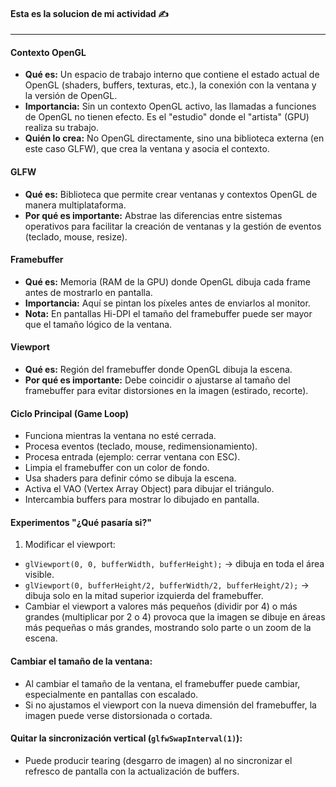 
#### Esta es la solucion de mi actividad ✍️
---

#### **Contexto OpenGL**
- **Qué es:** Un espacio de trabajo interno que contiene el estado actual de OpenGL (shaders, buffers, texturas, etc.), la conexión con la ventana y la versión de OpenGL.
- **Importancia:** Sin un contexto OpenGL activo, las llamadas a funciones de OpenGL no tienen efecto. Es el "estudio" donde el "artista" (GPU) realiza su trabajo.
- **Quién lo crea:** No OpenGL directamente, sino una biblioteca externa (en este caso GLFW), que crea la ventana y asocia el contexto.

#### **GLFW**
- **Qué es:** Biblioteca que permite crear ventanas y contextos OpenGL de manera multiplataforma.
- **Por qué es importante:** Abstrae las diferencias entre sistemas operativos para facilitar la creación de ventanas y la gestión de eventos (teclado, mouse, resize).

#### **Framebuffer**
- **Qué es:** Memoria (RAM de la GPU) donde OpenGL dibuja cada frame antes de mostrarlo en pantalla.
- **Importancia:** Aquí se pintan los píxeles antes de enviarlos al monitor.
- **Nota:** En pantallas Hi-DPI el tamaño del framebuffer puede ser mayor que el tamaño lógico de la ventana.

#### **Viewport**
- **Qué es:** Región del framebuffer donde OpenGL dibuja la escena.
- **Por qué es importante:** Debe coincidir o ajustarse al tamaño del framebuffer para evitar distorsiones en la imagen (estirado, recorte).

#### **Ciclo Principal (Game Loop)**
- Funciona mientras la ventana no esté cerrada.
- Procesa eventos (teclado, mouse, redimensionamiento).
- Procesa entrada (ejemplo: cerrar ventana con ESC).
- Limpia el framebuffer con un color de fondo.
- Usa shaders para definir cómo se dibuja la escena.
- Activa el VAO (Vertex Array Object) para dibujar el triángulo.
- Intercambia buffers para mostrar lo dibujado en pantalla.

#### **Experimentos "¿Qué pasaría si?"**
1. Modificar el viewport:
- `glViewport(0, 0, bufferWidth, bufferHeight);` → dibuja en toda el área visible.
- `glViewport(0, bufferHeight/2, bufferWidth/2, bufferHeight/2);` → dibuja solo en la mitad superior izquierda del framebuffer.
- Cambiar el viewport a valores más pequeños (dividir por 4) o más grandes (multiplicar por 2 o 4) provoca que la imagen se dibuje en áreas más pequeñas o más grandes, mostrando solo parte o un zoom de la escena.

#### **Cambiar el tamaño de la ventana:**
- Al cambiar el tamaño de la ventana, el framebuffer puede cambiar, especialmente en pantallas con escalado.
- Si no ajustamos el viewport con la nueva dimensión del framebuffer, la imagen puede verse distorsionada o cortada.

#### **Quitar la sincronización vertical (`glfwSwapInterval(1)`):**
- Puede producir tearing (desgarro de imagen) al no sincronizar el refresco de pantalla con la actualización de buffers.